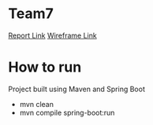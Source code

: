 # Team7
[Report Link](https://gitlab.com/comp30860/2021/team7/-/blob/master/Report.pdf)
[Wireframe Link](https://gitlab.com/comp30860/2021/team7/-/blob/master/Wireframe%20Design.pdf)


# How to run
Project built using Maven and Spring Boot
- mvn clean
- mvn compile spring-boot:run
